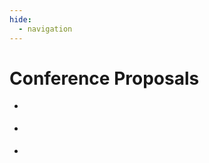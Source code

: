 ```yaml
---
hide:
  - navigation
---
```


<style>
.md-grid {
    max-width: none!important;
}
</style>

# <strong><simple-value table="proposals" value="conference_name"></simple-value></strong> Conference Proposals

<source-table
    name="_proposals"
    url="https://unytics.io/api_integrations/conference_hall/forward-data/"
    columns="name as conference_name, unnest(proposals) as proposal">
</source-table>

<source-view name="proposals" style="display: none">
    select
        conference_name,
        proposal.id,
        coalesce(proposal.level, 'NA') as level,
        proposal.deliberationStatus as deliberation_status,
        proposal.deliberationStatus as status,
        proposal.confirmationStatus as confirmation_status,
        proposal.publicationStatus as publication_status,
        coalesce(unnest(proposal.categories), 'NA') as category,
        unnest(proposal.tags)::VARCHAR as tag,
        split_part(coalesce(unnest(proposal.formats), 'NA'), ' — (', 1) as format,
        coalesce(unnest(proposal.languages), 'NA') as language,
        unnest(proposal.speakers).name as speaker_id,
        coalesce(unnest(proposal.speakers).company, 'NA') as speaker_company,
        coalesce(unnest(proposal.speakers).location, 'NA') as speaker_location,
        proposal.review.average as review_average,
    from _proposals
</source-view>


<div class="grid cards" markdown>

-   <score-card
      title="Nb Proposals"
      table="proposals"
      value="count(distinct id)"
      format='#,##0'>
    </score-card>

-   <score-card
      title="Nb Speakers"
      table="proposals"
      value="count(distinct speaker_id)"
      format='#,##0'>
    </score-card>

-   <score-card
      title="Nb Companies"
      table="proposals"
      value="count(distinct speaker_company)"
      format='#,##0'>
    </score-card>

</div>


<bar-chart-grid
    table="proposals"
    measure="count(distinct id)"
    by="status, level, category, format, language, speaker_location, speaker_company"
    limit="10"
    horizontal>
</bar-chart-grid>






<script type="module" src="../../src/connectors/duckdb.js"></script>
<script type="module" src="../../src/components/source_tables.js"></script>
<script type="module" src="../../src/components/echarts.js"></script>
<script type="module" src="../../src/components/bar_chart_grid.js"></script>
<script type="module" src="../../src/components/datatable.js"></script>
<script type="module" src="../../src/components/score_cards.js"></script>
<script type="module" src="../../src/components/date_range_picker.js"></script>
